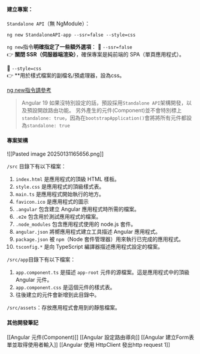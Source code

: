 #### 建立專案：
`Standalone API`（無 NgModule）：
```
ng new StandaloneAPI-app --ssr=false --style=css
```

`ng new`指令**明確指定了一些額外選項**：
🔹 `--ssr=false`  
👉 **關閉 SSR（伺服器端渲染）**，確保專案是純前端的 SPA（單頁應用程式）。

🔹 `--style=css`  
👉 **用於樣式檔案的副檔名/預處理器，設為css。

[ng new指令請參考](https://angular.tw/cli/new#options)

> Angular 19 如果沒特別設定的話，預設採用`Standalone API`架構開發，以及預設開啟路由功能。
   另外產生的元件(Component)並不會特別標上`standalone: true`，因為在`bootstrapApplication()`會將將所有元件都設為`standalone: true`

#### 專案架構
![[Pasted image 20250131165656.png]]

`/src` 目錄下有以下檔案：
1. `index.html` 是應用程式的頂級 HTML 樣板。
2. `style.css` 是應用程式的頂級樣式表。
3. `main.ts` 是應用程式開始執行的地方。
4. `favicon.ico` 是應用程式的圖示
5. `.angular` 包含建立 Angular 應用程式時所需的檔案。
6. `.e2e` 包含用於測試應用程式的檔案。
7. `.node_modules` 包含應用程式使用的 node.js 套件。
8. `angular.json` 將嚮應用程式建立工具描述 Angular 應用程式。
9. `package.json` 被 `npm`（Node 套件管理器）用來執行已完成的應用程式。
10. `tsconfig.*` 是向 TypeScript 編譯器描述應用程式設定的檔案。

`/src/app`目錄下有以下檔案：
1. `app.component.ts` 是描述 `app-root` 元件的源檔案。這是應用程式中的頂級 Angular 元件。
2. `app.component.css` 是這個元件的樣式表。
3. 往後建立的元件會新增到此目錄中。

`/src/assets`：存放應用程式會用到的靜態檔案。

#### 其他開發筆記
[[Angular 元件(Component)]]
[[Angular 設定路由導向]]
[[Angular 建立Form表單並取得使用者輸入]]
[[Angular 使用 HttpClient 發出http request 1]]
